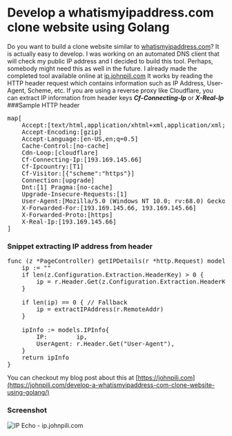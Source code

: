 # Develop a whatismyipaddress.com clone website using Golang

Do you want to build a clone website similar to [whatismyipaddress.com](https://whatismyipaddress.com)? It is actually easy to develop. I was working on an automated DNS client that will check my public IP address and I decided to build this tool. Perhaps, somebody might need this as well in the future. I already made the completed tool available online at [ip.johnpili.com](https://ip.johnpili.com)
It works by reading the HTTP header request which contains information such as IP Address, User-Agent, Scheme, etc. If you are using a reverse proxy like Cloudflare, you can extract IP information from header keys ***Cf-Connecting-Ip*** or ***X-Real-Ip***
###Sample HTTP header
<pre>
map[
    Accept:[text/html,application/xhtml+xml,application/xml;q=0.9,*/*;q=0.8]
    Accept-Encoding:[gzip] 
    Accept-Language:[en-US,en;q=0.5] 
    Cache-Control:[no-cache]
    Cdn-Loop:[cloudflare] 
    Cf-Connecting-Ip:[193.169.145.66] 
    Cf-Ipcountry:[T1] 
    Cf-Visitor:[{"scheme":"https"}] 
    Connection:[upgrade] 
    Dnt:[1] Pragma:[no-cache] 
    Upgrade-Insecure-Requests:[1] 
    User-Agent:[Mozilla/5.0 (Windows NT 10.0; rv:68.0) Gecko/20100101 Firefox/68.0] 
    X-Forwarded-For:[193.169.145.66, 193.169.145.66] 
    X-Forwarded-Proto:[https] 
    X-Real-Ip:[193.169.145.66]
]
</pre>

### Snippet extracting IP address from header
<pre>
func (z *PageController) getIPDetails(r *http.Request) models.IPInfo {
	ip := ""
	if len(z.Configuration.Extraction.HeaderKey) > 0 {
		ip = r.Header.Get(z.Configuration.Extraction.HeaderKey) // Extract IP from header because we are using reverse proxy example X-Real-Ip
	}

	if len(ip) == 0 { // Fallback
		ip = extractIPAddress(r.RemoteAddr)
	}

	ipInfo := models.IPInfo{
		IP:        ip,
		UserAgent: r.Header.Get("User-Agent"),
	}
	return ipInfo
}
</pre>
You can checkout my blog post about this at [https://johnpili.com](https://johnpili.com/develop-a-whatismyipaddress-com-clone-website-using-golang/)

### Screenshot
![IP Echo - ip.johnpili.com](https://johnpili.com/wp-content/uploads/2020/01/Screen-Shot-2020-01-10-at-11.27.25-PM.png)